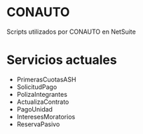 # CONAUTO
Scripts utilizados por CONAUTO en NetSuite


# Servicios actuales
- PrimerasCuotasASH
- SolicitudPago
- PolizaIntegrantes
- ActualizaContrato
- PagoUnidad
- InteresesMoratorios
- ReservaPasivo
